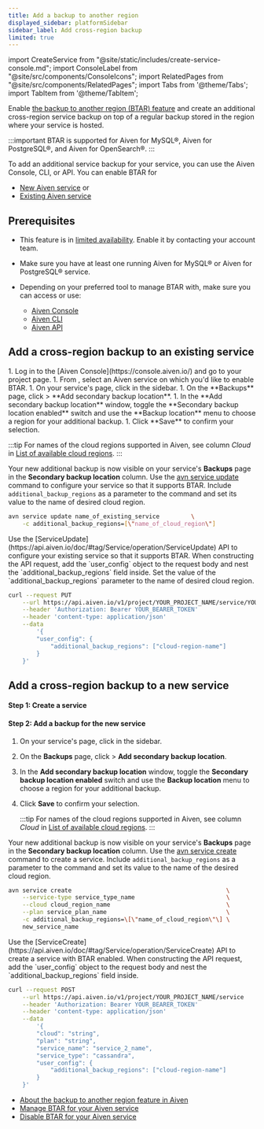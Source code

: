 ```yaml
---
title: Add a backup to another region
displayed_sidebar: platformSidebar
sidebar_label: Add cross-region backup
limited: true
---
```


import CreateService from "@site/static/includes/create-service-console.md";
import ConsoleLabel from "@site/src/components/ConsoleIcons";
import RelatedPages from "@site/src/components/RelatedPages";
import Tabs from '@theme/Tabs';
import TabItem from '@theme/TabItem';

Enable [the backup to another region (BTAR) feature](/docs/platform/concepts/backup-to-another-region) and create an additional cross-region service backup on top of a regular backup stored in the region where your service is hosted.

:::important
BTAR is supported for Aiven for MySQL®, Aiven for PostgreSQL®, and Aiven for OpenSearch®.
:::

To add an additional service backup for your service, you can use the Aiven Console, CLI,
or API. You can enable BTAR for

- [New Aiven service](/docs/platform/howto/btar/enable-backup-to-another-region#add-a-cross-region-backup-to-a-new-service)
  or
- [Existing Aiven service](/docs/platform/howto/btar/enable-backup-to-another-region#add-a-cross-region-backup-to-an-existing-service)

## Prerequisites

- This feature is in [limited availability](/docs/platform/concepts/service-and-feature-releases#limited-availability-).
  Enable it by contacting your account team.
- Make sure you have at least one running Aiven for MySQL® or Aiven for PostgreSQL® service.
- Depending on your preferred tool to manage BTAR with, make sure you can access or use:

  - [Aiven Console](https://console.aiven.io/)
  - [Aiven CLI](/docs/tools/cli)
  - [Aiven API](/docs/tools/api)

## Add a cross-region backup to an existing service

<Tabs groupId="group1">
<TabItem value="gui" label="Aiven Console" default>
1. Log in to the [Aiven Console](https://console.aiven.io/) and go to your project page.
1. From <ConsoleLabel name="Services"/>, select an Aiven service on which you'd like to
   enable BTAR.
1. On your service's page, click <ConsoleLabel name="backups"/> in the sidebar.
1. On the **Backups** page, click <ConsoleLabel name="actions"/> >
   **Add secondary backup location**.
1. In the **Add secondary backup location** window, toggle the
   **Secondary backup location enabled** switch and use the **Backup location** menu to
   choose a region for your additional backup.
1. Click **Save** to confirm your selection.

   :::tip
   For names of the cloud regions supported in Aiven, see column *Cloud* in
   [List of available cloud regions](/docs/platform/reference/list_of_clouds).
   :::

Your new additional backup is now visible on your service's **Backups** page in the
**Secondary backup location** column.
</TabItem>
<TabItem value="cli" label="Aiven CLI">
Use the [avn service update](/docs/tools/cli/service-cli) command to configure your
service so that it supports BTAR. Include `additional_backup_regions` as a parameter to
the command and set its value to the name of desired cloud region.

```bash
avn service update name_of_existing_service         \
    -c additional_backup_regions=[\"name_of_cloud_region\"]
```
</TabItem>
<TabItem value="api" label="Aiven API">
Use the [ServiceUpdate](https://api.aiven.io/doc/#tag/Service/operation/ServiceUpdate) API
to configure your existing service so that it supports BTAR. When constructing the API
request, add the `user_config` object to the request body and nest the
`additional_backup_regions` field inside. Set the value of the
`additional_backup_regions` parameter to the name of desired cloud region.

```bash
curl --request PUT                                                                       \
    --url https://api.aiven.io/v1/project/YOUR_PROJECT_NAME/service/YOUR_SERVICE_NAME    \
    --header 'Authorization: Bearer YOUR_BEARER_TOKEN'                 \
    --header 'content-type: application/json'                          \
    --data
        '{
        "user_config": {
            "additional_backup_regions": ["cloud-region-name"]
        }
    }'
```

</TabItem>
</Tabs>

## Add a cross-region backup to a new service

<Tabs groupId="group1">
<TabItem value="gui" label="Aiven Console" default>

#### Step 1: Create a service

<CreateService/>

#### Step 2: Add a backup for the new service

1. On your service's page, click <ConsoleLabel name="backups"/> in the sidebar.
1. On the **Backups** page, click <ConsoleLabel name="actions"/> >
   **Add secondary backup location**.
1. In the **Add secondary backup location** window, toggle the
   **Secondary backup location enabled** switch and use the **Backup location** menu to
   choose a region for your additional backup.
1. Click **Save** to confirm your selection.

   :::tip
   For names of the cloud regions supported in Aiven, see column *Cloud* in
   [List of available cloud regions](/docs/platform/reference/list_of_clouds).
   :::

Your new additional backup is now visible on your service's **Backups** page in the
**Secondary backup location** column.
</TabItem>
<TabItem value="cli" label="Aiven CLI">
Use the [avn service create](/docs/tools/cli/service-cli) command to create a
service. Include `additional_backup_regions` as a parameter to the command and set its
value to the name of the desired cloud region.

```bash
avn service create                                            \
    --service-type service_type_name                          \
    --cloud cloud_region_name                                 \
    --plan service_plan_name                                  \
    -c additional_backup_regions=\[\"name_of_cloud_region\"\] \
    new_service_name
```

</TabItem>
<TabItem value="api" label="Aiven API">
Use the [ServiceCreate](https://api.aiven.io/doc/#tag/Service/operation/ServiceCreate) API
to create a service with BTAR enabled. When constructing the API request, add the
`user_config` object to the request body and nest the `additional_backup_regions`
field inside.

```bash
curl --request POST                                                    \
    --url https://api.aiven.io/v1/project/YOUR_PROJECT_NAME/service    \
    --header 'Authorization: Bearer YOUR_BEARER_TOKEN'                 \
    --header 'content-type: application/json'                          \
    --data
        '{
        "cloud": "string",
        "plan": "string",
        "service_name": "service_2_name",
        "service_type": "cassandra",
        "user_config": {
            "additional_backup_regions": ["cloud-region-name"]
        }
    }'
```

</TabItem>
</Tabs>

<RelatedPages/>

- [About the backup to another region feature in Aiven](/docs/platform/concepts/backup-to-another-region)
- [Manage BTAR for your Aiven service](/docs/platform/howto/btar/manage-backup-to-another-region)
- [Disable BTAR for your Aiven service](/docs/platform/howto/btar/disable-backup-to-another-region)
